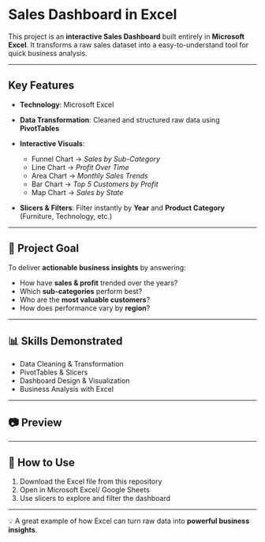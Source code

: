 # Sales Dashboard in Excel

This project is an **interactive Sales Dashboard** built entirely in **Microsoft Excel**.
It transforms a raw sales dataset into a easy-to-understand tool for quick business analysis.

---

##  Key Features

* **Technology**: Microsoft Excel 
* **Data Transformation**: Cleaned and structured raw data using **PivotTables**
* **Interactive Visuals**:

  * Funnel Chart → *Sales by Sub-Category*
  * Line Chart → *Profit Over Time*
  * Area Chart → *Monthly Sales Trends*
  * Bar Chart → *Top 5 Customers by Profit*
  * Map Chart → *Sales by State*
* **Slicers & Filters**: Filter instantly by **Year** and **Product Category** (Furniture, Technology, etc.)

---

## 🎯 Project Goal

To deliver **actionable business insights** by answering:

* How have **sales & profit** trended over the years?
* Which **sub-categories** perform best?
* Who are the **most valuable customers**?
* How does performance vary by **region**?

---

## 📊 Skills Demonstrated

* Data Cleaning & Transformation
* PivotTables & Slicers
* Dashboard Design & Visualization
* Business Analysis with Excel

---

## 📷 Preview



---

## 🚀 How to Use 

1. Download the Excel file from this repository
2. Open in Microsoft Excel/ Google Sheets
3. Use slicers to explore and filter the dashboard

---

💡 A great example of how Excel can turn raw data into **powerful business insights**.
